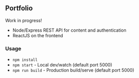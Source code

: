 ## Portfolio

Work in progress!

- Node/Express REST API for content and authentication 
- ReactJS on the frontend

### Usage
- `npm install`
- `npm start` - Local dev/watch (default port 5000)
- `npm run build` - Production build/serve (default port 5000)